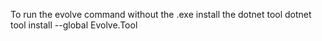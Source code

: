 To run the evolve command without the .exe install the dotnet tool
dotnet tool install --global Evolve.Tool